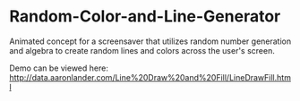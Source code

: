 # Random-Color-and-Line-Generator
Animated concept for a screensaver that utilizes random number generation and algebra to create random lines and colors across the user's screen.

Demo can be viewed here: http://data.aaronlander.com/Line%20Draw%20and%20Fill/LineDrawFill.html
